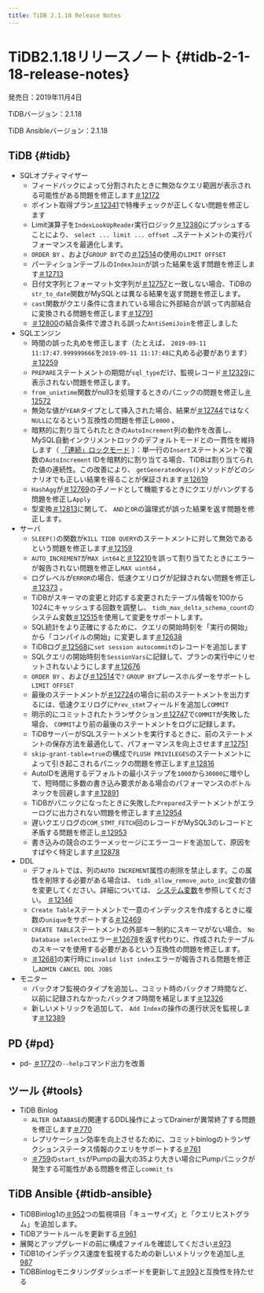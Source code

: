 ```yaml
---
title: TiDB 2.1.18 Release Notes
---
```


# TiDB2.1.18リリースノート {#tidb-2-1-18-release-notes}

発売日：2019年11月4日

TiDBバージョン：2.1.18

TiDB Ansibleバージョン：2.1.18

## TiDB {#tidb}

-   SQLオプティマイザー
    -   フィードバックによって分割されたときに無効なクエリ範囲が表示される可能性がある問題を修正します[＃12172](https://github.com/pingcap/tidb/pull/12172)
    -   ポイント取得プラン[＃12341](https://github.com/pingcap/tidb/pull/12341)で特権チェックが正しくない問題を修正します
    -   Limit演算子を`IndexLookUpReader`実行ロジック[＃12380](https://github.com/pingcap/tidb/pull/12380)にプッシュすることにより、 `select ... limit ... offset …`ステートメントの実行パフォーマンスを最適化します。
    -   `ORDER BY` 、および`GROUP BY`での[＃12514](https://github.com/pingcap/tidb/pull/12514)の使用の`LIMIT OFFSET`
    -   パーティションテーブルの`IndexJoin`が誤った結果を返す問題を修正します[＃12713](https://github.com/pingcap/tidb/pull/12713)
    -   日付文字列とフォーマット文字列が[＃12757](https://github.com/pingcap/tidb/pull/12757)と一致しない場合、TiDBの`str_to_date`関数がMySQLとは異なる結果を返す問題を修正します。
    -   `cast`関数がクエリ条件に含まれている場合に外部結合が誤って内部結合に変換される問題を修正します[＃12791](https://github.com/pingcap/tidb/pull/12791)
    -   [＃12800](https://github.com/pingcap/tidb/pull/12800)の結合条件で渡される誤った`AntiSemiJoin`を修正しました
-   SQLエンジン
    -   時間の誤った丸めを修正します（たとえば、 `2019-09-11 11:17:47.999999666`を`2019-09-11 11:17:48`に丸める必要があります） [＃12259](https://github.com/pingcap/tidb/pull/12259)
    -   `PREPARE`ステートメントの期間が`sql_type`だけ、監視レコード[＃12329](https://github.com/pingcap/tidb/pull/12329)に表示されない問題を修正します。
    -   `from_unixtime`関数がnull3を処理するときのパニックの問題を修正し[＃12572](https://github.com/pingcap/tidb/pull/12572)
    -   無効な値が`YEAR`タイプとして挿入された場合、結果が[＃12744](https://github.com/pingcap/tidb/pull/12744)ではなく`NULL`になるという互換性の問題を修正し`0000` 。
    -   暗黙的に割り当てられたときの`AutoIncrement`列の動作を改善し、MySQL自動インクリメントロックのデフォルトモードとの一貫性を維持します（ [「連続」ロックモード](https://dev.mysql.com/doc/refman/5.7/en/innodb-auto-increment-handling.html) ）：単一行の`Insert`ステートメントで複数の`AutoIncrement` IDを暗黙的に割り当てる場合、TiDBは割り当てられた値の連続性。この改善により、 `getGeneratedKeys()`メソッドがどのシナリオでも正しい結果を得ることが保証されます[＃12619](https://github.com/pingcap/tidb/pull/12619)
    -   `HashAgg`が[＃12769](https://github.com/pingcap/tidb/pull/12769)の子ノードとして機能するときにクエリがハングする問題を修正し`Apply`
    -   型変換[＃12813](https://github.com/pingcap/tidb/pull/12813)に関して、 `AND`と`OR`の論理式が誤った結果を返す問題を修正します。
-   サーバ
    -   `SLEEP()`の関数が`KILL TIDB QUERY`のステートメントに対して無効であるという問題を修正します[＃12159](https://github.com/pingcap/tidb/pull/12159)
    -   `AUTO_INCREMENT`が`MAX int64`と[＃12210](https://github.com/pingcap/tidb/pull/12210)を誤って割り当てたときにエラーが報告されない問題を修正し`MAX uint64` 。
    -   ログレベルが`ERROR`の場合、低速クエリログが記録されない問題を修正し[＃12373](https://github.com/pingcap/tidb/pull/12373) 。
    -   TiDBがスキーマの変更と対応する変更されたテーブル情報を100から1024にキャッシュする回数を調整し、 `tidb_max_delta_schema_count`のシステム変数[＃12515](https://github.com/pingcap/tidb/pull/12515)を使用して変更をサポートします。
    -   SQL統計をより正確にするために、クエリの開始時刻を「実行の開始」から「コンパイルの開始」に変更します[＃12638](https://github.com/pingcap/tidb/pull/12638)
    -   TiDBログ[＃12568](https://github.com/pingcap/tidb/pull/12568)に`set session autocommit`のレコードを追加します
    -   SQLクエリの開始時刻を`SessionVars`に記録して、プランの実行中にリセットされないようにします[＃12676](https://github.com/pingcap/tidb/pull/12676)
    -   `ORDER BY` 、および[＃12514](https://github.com/pingcap/tidb/pull/12514)で`?` `GROUP BY`プレースホルダーをサポートし`LIMIT OFFSET`
    -   最後のステートメントが[＃12724](https://github.com/pingcap/tidb/pull/12724)の場合に前のステートメントを出力するには、低速クエリログに`Prev_stmt`フィールドを追加し`COMMIT`
    -   明示的にコミットされたトランザクション[＃12747](https://github.com/pingcap/tidb/pull/12747)で`COMMIT`が失敗した場合、 `COMMIT`より前の最後のステートメントをログに記録します。
    -   TiDBサーバーがSQLステートメントを実行するときに、前のステートメントの保存方法を最適化して、パフォーマンスを向上させます[＃12751](https://github.com/pingcap/tidb/pull/12751)
    -   `skip-grant-table=true`の構成で`FLUSH PRIVILEGES`のステートメントによって引き起こされるパニックの問題を修正します[＃12816](https://github.com/pingcap/tidb/pull/12816)
    -   AutoIDを適用するデフォルトの最小ステップを`1000`から`30000`に増やして、短時間に多数の書き込み要求がある場合のパフォーマンスのボトルネックを回避します[＃12891](https://github.com/pingcap/tidb/pull/12891)
    -   TiDBがパニックになったときに失敗した`Prepared`ステートメントがエラーログに出力されない問題を修正します[＃12954](https://github.com/pingcap/tidb/pull/12954)
    -   遅いクエリログの`COM_STMT_FETCH`回のレコードがMySQL3のレコードと矛盾する問題を修正し[＃12953](https://github.com/pingcap/tidb/pull/12953)
    -   書き込みの競合のエラーメッセージにエラーコードを追加して、原因をすばやく特定します[＃12878](https://github.com/pingcap/tidb/pull/12878)
-   DDL
    -   デフォルトでは、列の`AUTO INCREMENT`属性の削除を禁止します。この属性を削除する必要がある場合は、 `tidb_allow_remove_auto_inc`変数の値を変更してください。詳細については、 [システム変数](/system-variables.md#tidb_allow_remove_auto_inc-new-in-v2118-and-v304)を参照してください。 [＃12146](https://github.com/pingcap/tidb/pull/12146)
    -   `Create Table`ステートメントで一意のインデックスを作成するときに複数の`unique`をサポートする[＃12469](https://github.com/pingcap/tidb/pull/12469)
    -   `CREATE TABLE`ステートメントの外部キー制約にスキーマがない場合、 `No Database selected`エラー[＃12678](https://github.com/pingcap/tidb/pull/12678)を返す代わりに、作成されたテーブルのスキーマを使用する必要があるという互換性の問題を修正します。
    -   [＃12681](https://github.com/pingcap/tidb/pull/12681)の実行時に`invalid list index`エラーが報告される問題を修正し`ADMIN CANCEL DDL JOBS`
-   モニター
    -   バックオフ監視のタイプを追加し、コミット時のバックオフ時間など、以前に記録されなかったバックオフ時間を補足します[＃12326](https://github.com/pingcap/tidb/pull/12326)
    -   新しいメトリックを追加して、 `Add Index`の操作の進行状況を監視します[＃12389](https://github.com/pingcap/tidb/pull/12389)

## PD {#pd}

-   pd- [＃1772](https://github.com/pingcap/pd/pull/1772)の`--help`コマンド出力を改善

## ツール {#tools}

-   TiDB Binlog
    -   `ALTER DATABASE`の関連するDDL操作によってDrainerが異常終了する問題を修正します[＃770](https://github.com/pingcap/tidb-binlog/pull/770)
    -   レプリケーション効率を向上させるために、コミットbinlogのトランザクションステータス情報のクエリをサポートする[＃761](https://github.com/pingcap/tidb-binlog/pull/761)
    -   [＃759](https://github.com/pingcap/tidb-binlog/pull/759)の`start_ts`がPumpの最大の35より大きい場合にPumpパニックが発生する可能性がある問題を修正し`commit_ts`

## TiDB Ansible {#tidb-ansible}

-   TiDBBinlog1の[＃952](https://github.com/pingcap/tidb-ansible/pull/952)つの監視項目「キューサイズ」と「クエリヒストグラム」を追加します。
-   TiDBアラートルールを更新する[＃961](https://github.com/pingcap/tidb-ansible/pull/961)
-   展開とアップグレードの前に構成ファイルを確認してください[＃973](https://github.com/pingcap/tidb-ansible/pull/973)
-   TiDB1のインデックス速度を監視するための新しいメトリックを追加し[＃987](https://github.com/pingcap/tidb-ansible/pull/987)
-   TiDBBinlogモニタリングダッシュボードを更新して[＃993](https://github.com/pingcap/tidb-ansible/pull/993)と互換性を持たせる
